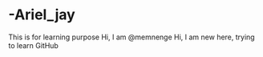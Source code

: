 # -Ariel_jay
This is for learning purpose
Hi, I am @memnenge
Hi, I am new here, trying to learn GitHub
